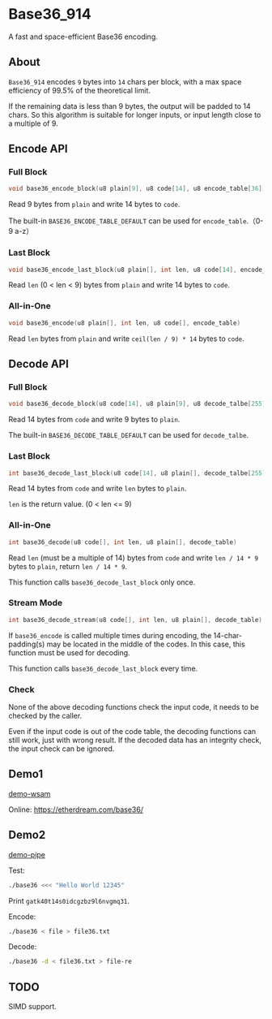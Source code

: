 # Base36_914

A fast and space-efficient Base36 encoding.

## About

`Base36_914` encodes `9` bytes into `14` chars per block, with a max space efficiency of 99.5% of the theoretical limit.

If the remaining data is less than 9 bytes, the output will be padded to 14 chars. So this algorithm is suitable for longer inputs, or input length close to a multiple of 9.


## Encode API

### Full Block

```c
void base36_encode_block(u8 plain[9], u8 code[14], u8 encode_table[36])
```

Read 9 bytes from `plain` and write 14 bytes to `code`.

The built-in `BASE36_ENCODE_TABLE_DEFAULT` can be used for `encode_table`.（0-9 a-z）

### Last Block

```c
void base36_encode_last_block(u8 plain[], int len, u8 code[14], encode_table[36])
```

Read `len` (0 < len < 9) bytes from `plain` and write 14 bytes to `code`.

### All-in-One

```c
void base36_encode(u8 plain[], int len, u8 code[], encode_table)
```

Read `len` bytes from `plain` and write `ceil(len / 9) * 14` bytes to `code`.

## Decode API

### Full Block

```c
void base36_decode_block(u8 code[14], u8 plain[9], u8 decode_talbe[255])
```

Read 14 bytes from `code` and write 9 bytes to `plain`.

The built-in `BASE36_DECODE_TABLE_DEFAULT` can be used for `decode_talbe`.

### Last Block

```c
int base36_decode_last_block(u8 code[14], u8 plain[], decode_talbe[255])
```

Read 14 bytes from `code` and write `len` bytes to `plain`.

`len` is the return value. (0 < len <= 9)

### All-in-One

```c
int base36_decode(u8 code[], int len, u8 plain[], decode_table)
```

Read `len` (must be a multiple of 14) bytes from `code` and write `len / 14 * 9` bytes to `plain`, return `len / 14 * 9`.

This function calls `base36_decode_last_block` only once.

### Stream Mode

```c
int base36_decode_stream(u8 code[], int len, u8 plain[], decode_table)
```

If `base36_encode` is called multiple times during encoding, the 14-char-padding(s) may be located in the middle of the codes. In this case, this function must be used for decoding.

This function calls `base36_decode_last_block` every time.

### Check

None of the above decoding functions check the input code, it needs to be checked by the caller.

Even if the input code is out of the code table, the decoding functions can still work,  just with wrong result. If the decoded data has an integrity check, the input check can be ignored.


## Demo1

[demo-wsam](demo-wsam)

Online: https://etherdream.com/base36/


## Demo2

[demo-pipe](demo-pipe)

Test:

```bash
./base36 <<< "Hello World 12345"
```

Print `gatk40t14s0idcgzbz9l6nvgmq31`.

Encode:

```bash
./base36 < file > file36.txt
```

Decode:

```bash
./base36 -d < file36.txt > file-re
```

## TODO

SIMD support.
